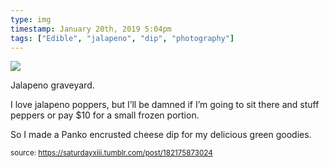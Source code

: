 ```yaml
---
type: img
timestamp: January 20th, 2019 5:04pm
tags: ["Edible", "jalapeno", "dip", "photography"]
---
```

<img src="https://saturdayxiii.github.io/media/182175873024.jpg"/>
                                                                                          
Jalapeno graveyard.



I love jalapeno poppers, but I’ll be damned if I’m going to sit there and stuff peppers or pay $10 for a small frozen portion.



So I made a Panko encrusted cheese dip for my delicious green goodies.
 
                                    
                
                
                
                
                                
<small>source: https://saturdayxiii.tumblr.com/post/182175873024</small>
